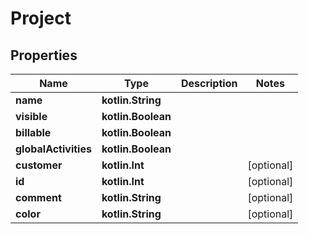 
# Project

## Properties
Name | Type | Description | Notes
------------ | ------------- | ------------- | -------------
**name** | **kotlin.String** |  | 
**visible** | **kotlin.Boolean** |  | 
**billable** | **kotlin.Boolean** |  | 
**globalActivities** | **kotlin.Boolean** |  | 
**customer** | **kotlin.Int** |  |  [optional]
**id** | **kotlin.Int** |  |  [optional]
**comment** | **kotlin.String** |  |  [optional]
**color** | **kotlin.String** |  |  [optional]



